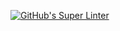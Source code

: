 [![GitHub's Super Linter](https://github.com/ICS2O-Programming-Joseph-K/Unit1-07-HTML-JS/workflows/GitHub's%20Super%20Linter/badge.svg)](https://github.com/ICS2O-Programming-Joseph-K/Unit1-07-HTML-JS/actions)